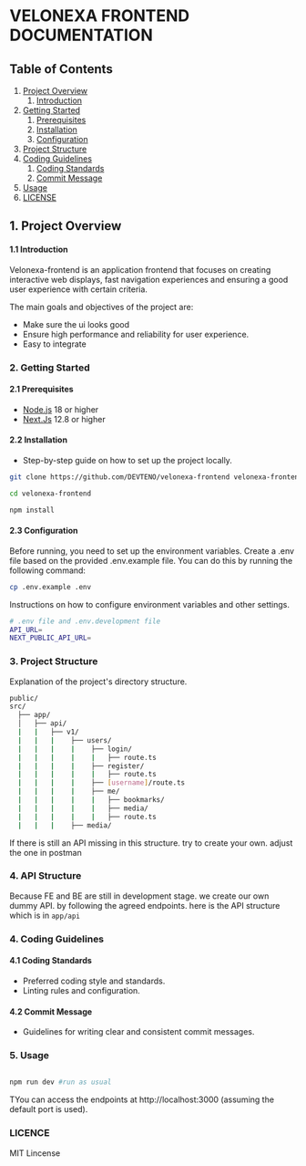 # VELONEXA FRONTEND DOCUMENTATION

## Table of Contents

1. [Project Overview](#1-project-overview)
   1. [Introduction](#11-introduction)
2. [Getting Started](#2-getting-started)
   1. [Prerequisites](#21-prerequisites)
   2. [Installation](#22-installation)
   3. [Configuration](#23-configuration)
3. [Project Structure](#3-project-structure)
4. [Coding Guidelines](#4-coding-guidelines)
   1. [Coding Standards](#41-coding-standards)
   1. [Commit Message](#42-commit-message)
5. [Usage](#6-usage)
6. [LICENSE](#licence)

## 1. Project Overview

#### 1.1 Introduction

Velonexa-frontend is an application frontend that focuses on creating interactive web displays, fast navigation experiences and ensuring a good user experience with certain criteria.

The main goals and objectives of the project are:

- Make sure the ui looks good
- Ensure high performance and reliability for user experience.
- Easy to integrate

### 2. Getting Started

#### 2.1 Prerequisites

- [Node.js](https://nodejs.org) 18 or higher
- [Next.Js](https://nextjs.org/docs) 12.8 or higher

#### 2.2 Installation

- Step-by-step guide on how to set up the project locally.

```bash
git clone https://github.com/DEVTENO/velonexa-frontend velonexa-frontend

cd velonexa-frontend

npm install

```

#### 2.3 Configuration

Before running, you need to set up the environment variables. Create a .env file based on the provided .env.example file. You can do this by running the following command:

```bash
cp .env.example .env
```

Instructions on how to configure environment variables and other settings.

```bash
# .env file and .env.development file
API_URL=
NEXT_PUBLIC_API_URL=
```

### 3. Project Structure

Explanation of the project's directory structure.

```bash
public/
src/
  ├── app/
  │   ├── api/
  |   |   ├── v1/
  |   |   |    ├── users/
  |   |   |    |    ├── login/
  |   |   |    |    |   ├── route.ts
  |   |   |    |    ├── register/
  |   |   |    |    |   ├── route.ts
  |   |   |    |    ├── [username]/route.ts
  |   |   |    |    ├── me/
  |   |   |    |    |   ├── bookmarks/
  |   |   |    |    |   ├── media/
  |   |   |    |    |   ├── route.ts
  |   |   |    ├── media/
```

If there is still an API missing in this structure. try to create your own. adjust the one in postman

### 4. API Structure

Because FE and BE are still in development stage. we create our own dummy API. by following the agreed endpoints.
here is the API structure which is in <code>app/api</code>

### 4. Coding Guidelines

#### 4.1 Coding Standards

- Preferred coding style and standards.
- Linting rules and configuration.

#### 4.2 Commit Message

- Guidelines for writing clear and consistent commit messages.

### 5. Usage

```bash

npm run dev #run as usual

```

TYou can access the endpoints at http://localhost:3000 (assuming the default port is used).

### LICENCE

MIT Lincense
